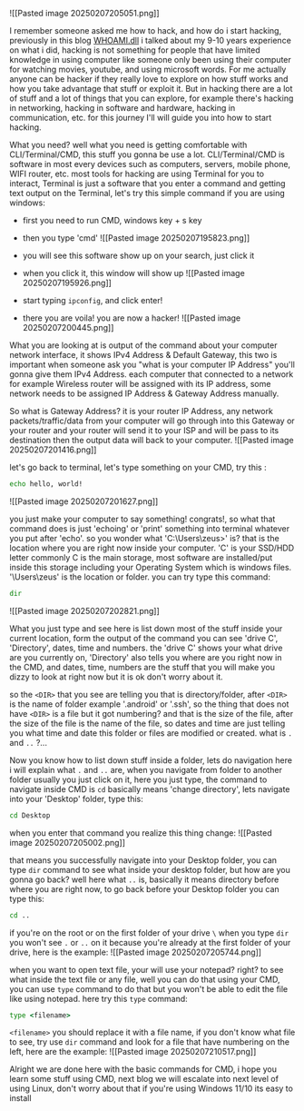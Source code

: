 ![[Pasted image 20250207205051.png]]

I remember someone asked me how to hack, and how do i start hacking, previously in this blog [WHOAMI.dll](https://fiizdev.com/blog/post/WHOAMI.dll) i talked about my 9-10 years experience on what i did, hacking is not something for people that have limited knowledge in using computer like someone only been using their computer for watching movies, youtube, and using microsoft words. For me actually anyone can be hacker if they really love to explore on how stuff works and how you take advantage that stuff or exploit it. But in hacking there are a lot of stuff and a lot of things that you can explore, for example there's hacking in networking, hacking in software and hardware, hacking in communication, etc. for this journey I'll will guide you into how to start hacking.

What you need? well what you need is getting comfortable with CLI/Terminal/CMD, this stuff you gonna be use a lot. CLI/Terminal/CMD is software in most every devices such as computers, servers, mobile phone, WIFI router, etc. most tools for hacking are using Terminal for you to interact, Terminal is just a software that you enter a command and getting text output on the Terminal, let's try this simple command if you are using windows:

- first you need to run CMD, windows key + s key
- then you type 'cmd'
![[Pasted image 20250207195823.png]]

- you will see this software show up on your search, just click it
- when you click it, this window will show up
![[Pasted image 20250207195926.png]]

- start typing `ipconfig`, and click enter!
- there you are voila! you are now a hacker!
![[Pasted image 20250207200445.png]]

What you are looking at is output of the command about your computer network interface, it shows IPv4 Address & Default Gateway, this two is important when someone ask you "what is your computer IP Address" you'll gonna give them IPv4 Address. each computer that connected to a network for example Wireless router will be assigned with its IP address, some network needs to be assigned IP Address & Gateway Address manually.

So what is Gateway Address? it is your router IP Address, any network packets/traffic/data from your computer will go through into this Gateway or your router and your router will send it to your ISP and will be pass to its destination then the output data will back to your computer.
![[Pasted image 20250207201416.png]]

let's go back to terminal, let's type something on your CMD, try this :
```cmd
echo hello, world!
```

![[Pasted image 20250207201627.png]]

you just make your computer to say something! congrats!, so what that command does is just 'echoing' or 'print' something into terminal whatever you put after 'echo'. so you wonder what 'C:\\Users\\zeus>' is? that is the location where you are right now inside your computer. 'C' is your SSD/HDD letter commonly C is the main storage, most software are installed/put inside this storage including your Operating System which is windows files. '\\Users\\zeus' is the location or folder. you can try type this command:
```cmd
dir
```

![[Pasted image 20250207202821.png]]

What you just type and see here is list down most of the stuff inside your current location, form the output of the command you can see 'drive C', 'Directory', dates, time and numbers. the 'drive C' shows your what drive are you currently on, 'Directory' also tells you where are you right now in the CMD, and dates, time, numbers are the stuff that you will make you dizzy to look at right now but it is ok don't worry about it.

so the `<DIR>` that you see are telling you that is directory/folder, after `<DIR>` is the name of folder example '.android' or '.ssh', so the thing that does not have `<DIR>` is a file but it got numbering? and that is the size of the file, after the size of the file is the name of the file, so dates and time are just telling you what time and date this folder or files are modified or created. what is `.` and `..` ?...

Now you know how to list down stuff inside a folder, lets do navigation here i will explain what `.` and `..` are, when you navigate from folder to another folder usually you just click on it, here you just type, the command to navigate inside CMD is `cd` basically means 'change directory', lets navigate into your 'Desktop' folder, type this:
```cmd
cd Desktop
```

when you enter that command you realize this thing change:
![[Pasted image 20250207205002.png]]

that means you successfully navigate into your Desktop folder, you can type `dir` command to see what inside your desktop folder, but how are you gonna go back? well here what `..` is, basically it means directory before where you are right now, to go back before your Desktop folder you can type this:
```cmd
cd ..
```

if you're on the root or on the first folder of your drive `\` when you type `dir` you won't see `.` or `..` on it because you're already at the first folder of your drive, here is the example:
![[Pasted image 20250207205744.png]]

when you want to open text file, your will use your notepad? right? to see what inside the text file or any file, well you can do that using your CMD, you can use `type` command to do that but you won't be able to edit the file like using notepad. here try this `type` command:
```cmd
type <filename>
```

`<filename>` you should replace it with a file name, if you don't know what file to see, try use `dir` command and look for a file that have numbering on the left, here are the example:
![[Pasted image 20250207210517.png]]

Alright we are done here with the basic commands for CMD, i hope you learn some stuff using CMD, next blog we will escalate into next level of using Linux, don't worry about that if you're using Windows 11/10 its easy to install 